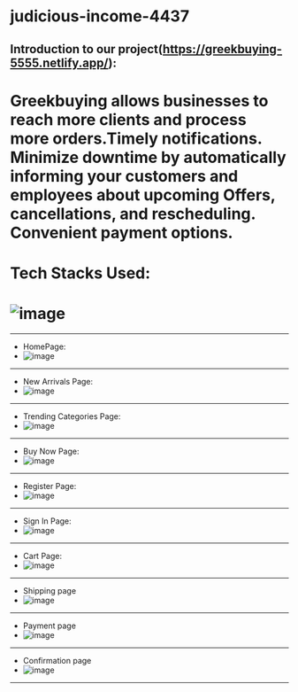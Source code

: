 # judicious-income-4437


## Introduction to our project(https://greekbuying-5555.netlify.app/):


# Greekbuying allows businesses to reach more clients and process more orders.Timely notifications. Minimize downtime by automatically informing your customers and employees about upcoming Offers, cancellations, and rescheduling. Convenient payment options.


# Tech Stacks Used:
# ![image](https://miro.medium.com/max/1400/1*2xsLeLNqKwIoGOQlw8O6Ug.png)

<hr>

* HomePage:
* ![image](https://i.ibb.co/m5JWyq8/greeksbuying-home.png)

<hr>

* New Arrivals Page: 
* ![image](https://i.ibb.co/ftTZsB3/greek-New.png)

<hr>

* Trending Categories Page:
* ![image](https://i.ibb.co/W01znN1/top-greeks.png)

<hr>

* Buy Now Page:
* ![image](https://i.ibb.co/8xZw6KW/greeks-Buy-Now.png)

<hr>

* Register Page:
* ![image](https://i.ibb.co/2Wfx9b9/greeks-register.png)

<hr>

* Sign In Page: 
* ![image](https://i.ibb.co/BqvF3TM/greeks-sign-in.png)

<hr>

* Cart Page: 
* ![image](https://i.ibb.co/0jNtFDh/greek-checkout.png)

<hr>

* Shipping page
* ![image](https://i.ibb.co/f0H2d35/greek-shipping-page.png)

<hr>

* Payment page
* ![image](https://i.ibb.co/f0H2d35/greek-shipping-page.png)

<hr>

* Confirmation page
* ![image](https://i.ibb.co/SfW7xSS/greek-Track-Order.png)

<hr>


